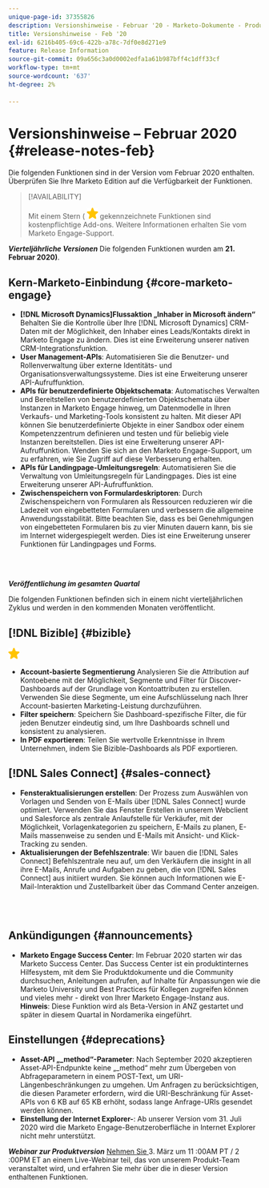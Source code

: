```yaml
---
unique-page-id: 37355826
description: Versionshinweise - Februar '20 - Marketo-Dokumente - Produktdokumentation
title: Versionshinweise - Feb '20
exl-id: 6216b405-69c6-422b-a78c-7df0e8d271e9
feature: Release Information
source-git-commit: 09a656c3a0d0002edfa1a61b987bff4c1dff33cf
workflow-type: tm+mt
source-wordcount: '637'
ht-degree: 2%

---
```


# Versionshinweise – Februar 2020 {#release-notes-feb}

Die folgenden Funktionen sind in der Version vom Februar 2020 enthalten. Überprüfen Sie Ihre Marketo Edition auf die Verfügbarkeit der Funktionen.

>[!AVAILABILITY]
>
>Mit einem Stern ( ![(Stern)](assets/yellow-star.png) gekennzeichnete Funktionen sind kostenpflichtige Add-ons. Weitere Informationen erhalten Sie vom Marketo Engage-Support.

**_Vierteljährliche Versionen_** Die folgenden Funktionen wurden am **21. Februar 2020)**.

## Kern-Marketo-Einbindung {#core-marketo-engage}

* **[!DNL Microsoft Dynamics]Flussaktion „Inhaber in Microsoft ändern“** Behalten Sie die Kontrolle über Ihre [!DNL Microsoft Dynamics] CRM-Daten mit der Möglichkeit, den Inhaber eines Leads/Kontakts direkt in Marketo Engage zu ändern. Dies ist eine Erweiterung unserer nativen CRM-Integrationsfunktion.
* **User Management-APIs**: Automatisieren Sie die Benutzer- und Rollenverwaltung über externe Identitäts- und Organisationsverwaltungssysteme. Dies ist eine Erweiterung unserer API-Aufruffunktion.
* **APIs für benutzerdefinierte Objektschemata**: Automatisches Verwalten und Bereitstellen von benutzerdefinierten Objektschemata über Instanzen in Marketo Engage hinweg, um Datenmodelle in Ihren Verkaufs- und Marketing-Tools konsistent zu halten. Mit dieser API können Sie benutzerdefinierte Objekte in einer Sandbox oder einem Kompetenzzentrum definieren und testen und für beliebig viele Instanzen bereitstellen. Dies ist eine Erweiterung unserer API-Aufruffunktion. Wenden Sie sich an den Marketo Engage-Support, um zu erfahren, wie Sie Zugriff auf diese Verbesserung erhalten.
* **APIs für Landingpage-Umleitungsregeln**: Automatisieren Sie die Verwaltung von Umleitungsregeln für Landingpages. Dies ist eine Erweiterung unserer API-Aufruffunktion.
* **Zwischenspeichern von Formulardeskriptoren**: Durch Zwischenspeichern von Formularen als Ressourcen reduzieren wir die Ladezeit von eingebetteten Formularen und verbessern die allgemeine Anwendungsstabilität. Bitte beachten Sie, dass es bei Genehmigungen von eingebetteten Formularen bis zu vier Minuten dauern kann, bis sie im Internet widergespiegelt werden. Dies ist eine Erweiterung unserer Funktionen für Landingpages und Forms.

<br> 

**_Veröffentlichung im gesamten Quartal_**

Die folgenden Funktionen befinden sich in einem nicht vierteljährlichen Zyklus und werden in den kommenden Monaten veröffentlicht.

## [!DNL Bizible] {#bizible}

![(Stern)](assets/yellow-star.png)

* **Account-basierte Segmentierung** Analysieren Sie die Attribution auf Kontoebene mit der Möglichkeit, Segmente und Filter für Discover-Dashboards auf der Grundlage von Kontoattributen zu erstellen. Verwenden Sie diese Segmente, um eine Aufschlüsselung nach Ihrer Account-basierten Marketing-Leistung durchzuführen.
* **Filter speichern**: Speichern Sie Dashboard-spezifische Filter, die für jeden Benutzer eindeutig sind, um Ihre Dashboards schnell und konsistent zu analysieren.
* **In PDF exportieren**: Teilen Sie wertvolle Erkenntnisse in Ihrem Unternehmen, indem Sie Bizible-Dashboards als PDF exportieren.

## [!DNL Sales Connect] {#sales-connect}

* **Fensteraktualisierungen erstellen**: Der Prozess zum Auswählen von Vorlagen und Senden von E-Mails über [!DNL Sales Connect] wurde optimiert. Verwenden Sie das Fenster Erstellen in unserem Webclient und Salesforce als zentrale Anlaufstelle für Verkäufer, mit der Möglichkeit, Vorlagenkategorien zu speichern, E-Mails zu planen, E-Mails massenweise zu senden und E-Mails mit Ansicht- und Klick-Tracking zu senden.
* **Aktualisierungen der Befehlszentrale**: Wir bauen die [!DNL Sales Connect] Befehlszentrale neu auf, um den Verkäufern die insight in all ihre E-Mails, Anrufe und Aufgaben zu geben, die von [!DNL Sales Connect] aus initiiert wurden. Sie können auch Informationen wie E-Mail-Interaktion und Zustellbarkeit über das Command Center anzeigen.

<br> 

## Ankündigungen {#announcements}

* **Marketo Engage Success Center**: Im Februar 2020 starten wir das Marketo Success Center. Das Success Center ist ein produktinternes Hilfesystem, mit dem Sie Produktdokumente und die Community durchsuchen, Anleitungen aufrufen, auf Inhalte für Anpassungen wie die Marketo University und Best Practices für Kollegen zugreifen können und vieles mehr - direkt von Ihrer Marketo Engage-Instanz aus. **Hinweis**: Diese Funktion wird als Beta-Version in ANZ gestartet und später in diesem Quartal in Nordamerika eingeführt.

## Einstellungen {#deprecations}

* **Asset-API „_method“-Parameter**: Nach September 2020 akzeptieren Asset-API-Endpunkte keine „_method“ mehr zum Übergeben von Abfrageparametern in einem POST-Text, um URI-Längenbeschränkungen zu umgehen. Um Anfragen zu berücksichtigen, die diesen Parameter erfordern, wird die URI-Beschränkung für Asset-APIs von 6 KB auf 65 KB erhöht, sodass lange Anfrage-URIs gesendet werden können.
* **Einstellung der Internet Explorer-**: Ab unserer Version vom 31. Juli 2020 wird die Marketo Engage-Benutzeroberfläche in Internet Explorer nicht mehr unterstützt.

**_Webinar zur Produktversion_** [Nehmen Sie ](https://engage.marketo.com/Jan_Feb_20_Release_Webinar_Registration.html) 3. März um 11 :00AM PT / 2 :00PM ET an einem Live-Webinar teil, das von unserem Produkt-Team veranstaltet wird, und erfahren Sie mehr über die in dieser Version enthaltenen Funktionen.
